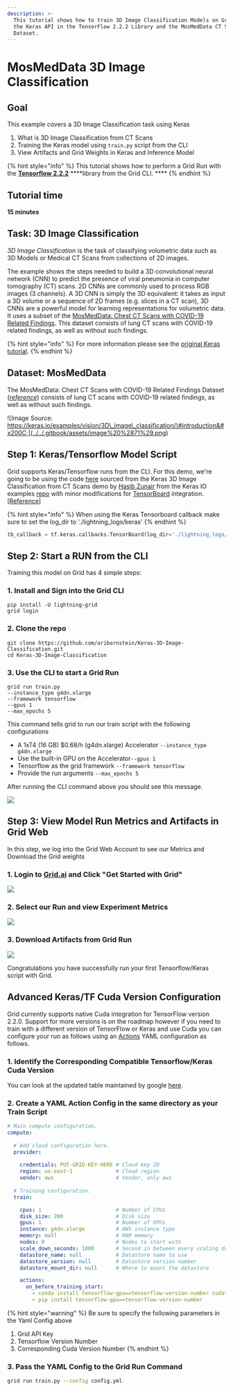 ```yaml
---
description: >-
  This tutorial shows how to train 3D Image Classification Models on Grid using
  the Keras API in the TensorFlow 2.2.2 Library and the MosMedData CT Scan
  Dataset.
---
```


# MosMedData 3D Image Classification

## Goal <a id="goal"></a>

This example covers a 3D Image Classification task using Keras‌

1. What is 3D Image Classification from CT Scans
2. Training the Keras model using `train.py` script from the CLI
3. View Artifacts and Grid Weights in Keras and Inference Model

{% hint style="info" %}
This tutorial shows how to perform a Grid Run with the [**Tensorflow 2.2.2**](https://github.com/tensorflow/tensorflow/releases/tag/v2.2.2) ****library from the Grid CLI. **** 
{% endhint %}

## Tutorial time <a id="tutorial-time"></a>

**15 minutes**‌

## Task: 3D Image Classification <a id="task-3d-image-classification"></a>

‌_3D Image Classification_ is the task of classifying volumetric data such as 3D Models or Medical CT Scans from collections of 2D images.  
  
The example shows the steps needed to build a 3D convolutional neural network \(CNN\) to predict the presence of viral pneumonia in computer tomography \(CT\) scans. 2D CNNs are commonly used to process RGB images \(3 channels\). A 3D CNN is simply the 3D equivalent: it takes as input a 3D volume or a sequence of 2D frames \(e.g. slices in a CT scan\), 3D CNNs are a powerful model for learning representations for volumetric data. It uses a subset of the [MosMedData: Chest CT Scans with COVID-19 Related Findings](https://arxiv.org/abs/2005.06465). This dataset consists of lung CT scans with COVID-19 related findings, as well as without such findings. 

{% hint style="info" %}
For more information please see the [original Keras tutorial](https://keras.io/examples/vision/3D_image_classification/).‌
{% endhint %}

## Dataset: MosMedData <a id="dataset-mosmeddata"></a>

The MosMedData: Chest CT Scans with COVID-19 Related Findings Dataset \([_reference_](https://www.medrxiv.org/content/10.1101/2020.05.20.20100362v1)\) consists of lung CT scans with COVID-19 related findings, as well as without such findings.‌

![Image Source: https://keras.io/examples/vision/3D\_image\_classification/\#introduction&#x200C;](../../.gitbook/assets/image%20%2871%29.png)

## Step 1: Keras/Tensorflow Model Script <a id="step-1-model"></a>

Grid supports Keras/Tensorflow runs from the CLI. For this demo, we're going to be using the code [here](https://github.com/aribornstein/gridDemos/blob/main/flash/train_object_detection.py) sourced from the Keras 3D Image Classification from CT Scans demo by [Hasib Zunair](https://hasibzunair.github.io/) from the Keras IO examples [repo](https://github.com/keras-team/keras-io/tree/master/examples) with minor modifications for [TensorBoard](https://www.tensorflow.org/tensorboard) integration. \[[Reference](https://keras.io/examples/vision/3D_image_classification/)\]

{% hint style="info" %}
When using the Keras Tensorboard callback make sure to set the log\_dir to './lightning\_logs/keras'
{% endhint %}

```python
tb_callback = tf.keras.callbacks.TensorBoard(log_dir='./lightning_logs/keras')
```

## Step 2: Start a RUN from the CLI <a id="step-2-start-a-run"></a>

Training this model on Grid has 4 simple steps:‌

### 1. Install and Sign into the Grid CLI

```text
pip install -U lightning-grid
grid login
```

### 2. Clone the repo 

```text
‌git clone https://github.com/aribornstein/Keras-3D-Image-Classification.git
cd Keras-3D-Image-Classification
```

### 3. Use the CLI to start a Grid Run 

```text
grid run train.py 
--instance_type g4dn.xlarge 
--framework tensorflow 
--gpus 1 
--max_epochs 5‌
```

This command tells grid to run our train script with the following configurations

* A 1xT4 \(16 GB\) $0.68/h \(g4dn.xlarge\) Accelerator `--instance_type g4dn.xlarge`
* Use the built-in GPU on the Accelerator`--gpus 1`
* Tensorflow as the grid framework `--framework tensorflow`
* Provide the run arguments `--max_epochs 5`

After running the CLI command above you should see this message.‌

![](../../.gitbook/assets/image%20%2891%29.png)

## Step 3: View Model Run Metrics and Artifacts in Grid Web <a id="step-3-use-the-model-for-predictions"></a>

In this step, we log into the Grid Web Account to see our Metrics and Download the Grid weights 

### 1. Login to [Grid.ai](https://www.grid.ai/) and Click "Get Started with Grid"

![](../../.gitbook/assets/image%20%28117%29%20%282%29%20%282%29.png)

###  2. Select our Run and view Experiment Metrics 

![](../../.gitbook/assets/image%20%28110%29.png)

### 3. Download Artifacts from Grid Run

![](../../.gitbook/assets/image%20%283%29.png)

Congratulations you have successfully run your first Tensorflow/Keras script with Grid.

## Advanced Keras/TF Cuda Version Configuration  <a id="bonus-cli-equivalent"></a>

Grid currently supports native Cuda integration for TensorFlow version 2.2.0. Support for more versions is on the roadmap however if you need to train with a different version of TensorFlow or Keras and use Cuda you can configure your run as follows using an [Actions](../../products/run-run-and-sweep-github-files/actions.md) YAML configuration as follows.

### 1. Identify the Corresponding Compatible Tensorflow/Keras Cuda Version 

You can look at the updated table maintained by google [here](https://www.tensorflow.org/install/source#gpu).

### 2. Create a YAML Action Config in the same directory as your Train Script 

```yaml
# Main compute configuration.
compute:
  
  # Add cloud configuration here.
  provider:
  
    credentials: PUT-GRID-KEY-HERE # Cloud key ID
    region: us-east-1              # Cloud region
    vendor: aws                    # Vendor, only aws
  
  # Training configuration.
  train:

    cpus: 1                        # Number of CPUs
    disk_size: 200                 # Disk size
    gpus: 1                        # Number of GPUs
    instance: g4dn.xlarge          # AWS instance type
    memory: null                   # RAM memory
    nodes: 0                       # Nodes to start with
    scale_down_seconds: 1800       # Second in between every scaling down evaluation
    datastore_name: null           # Datastore name to use 
    datastore_version: null        # Datastore version number
    datastore_mount_dir: null      # Where to mount the datastore

    actions:
      on_before_training_start:
        - conda install tensorflow-gpu==tensorflow-version-number cudatoolkit=corresponding-cuda-version-number -c anaconda -y 
        - pip install tensorflow-gpu==tensorflow-version-number 
```

{% hint style="warning" %}
Be sure to specify the following parameters in the Yaml Config above

1. Grid API Key
2. Tensorflow Version Number
3. Corresponding Cuda Version Number
{% endhint %}

### 3. Pass the YAML Config to the Grid Run Command

```bash
grid run train.py --config config.yml
```





